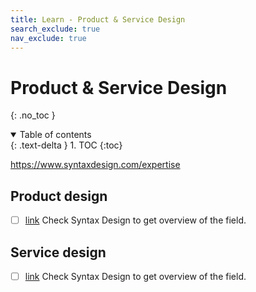 ```yaml
---
title: Learn - Product & Service Design
search_exclude: true
nav_exclude: true
---
```


<!-- prettier-ignore-start -->
# Product & Service Design
{: .no_toc }

<details open markdown="block">
  <summary>
    Table of contents
  </summary>
  {: .text-delta }
1. TOC
{:toc}
</details>

<!-- prettier-ignore-end -->

https://www.syntaxdesign.com/expertise

## Product design

-   [ ] [link](https://www.syntaxdesign.com/expertise) Check Syntax Design to get overview of the field.

## Service design

-   [ ] [link](https://www.syntaxdesign.com/expertise) Check Syntax Design to get overview of the field.
